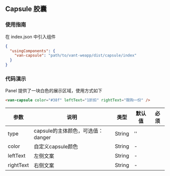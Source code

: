 ## Capsule 胶囊

### 使用指南
在 index.json 中引入组件
```json
{
  "usingComponents": {
    "van-capsule": "path/to/vant-weapp/dist/capsule/index"
  }
}
```

### 代码演示
Panel 提供了一块白色的展示区域，使用方式如下
```html
<van-capsule color="#38f" leftText="1折扣" rightText="限购一份" />
```
| 参数       | 说明      | 类型       | 默认值       | 必须      |
|-----------|-----------|-----------|-------------|-------------|
| type | capsule的主体颜色，可选值：danger | String | '' | |
| color | 自定义capsule颜色 | String | - | |
| leftText | 左侧文案 | String | - | |
| rightText | 右侧文案 | String | - | |
